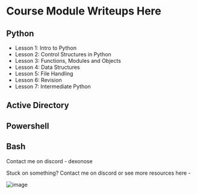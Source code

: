 # Course Module Writeups Here

## Python
 - Lesson 1: Intro to Python
 - Lesson 2: Control Structures in Python
 - Lesson 3: Functions, Modules and Objects
 - Lesson 4: Data Structures
 - Lesson 5: File Handling
 - Lesson 6: Revision
 - Lesson 7: Intermediate Python

## Active Directory

## Powershell

## Bash

Contact me on discord - dexonose

Stuck on something? Contact me on discord or see more resources here -

![image](https://github.com/user-attachments/assets/945265e6-70de-4194-becf-ad5cf3410ef4)
